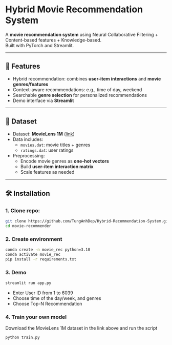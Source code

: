 # Hybrid Movie Recommendation System

A **movie recommendation system** using Neural Collaborative Filtering + Content-based features + Knowledge-based.  
Built with PyTorch and Streamlit.

---

## 🔹 Features

- Hybrid recommendation: combines **user-item interactions** and **movie genres/features**
- Context-aware recommendations: e.g., time of day, weekend
- Searchable **genre selection** for personalized recommendations
- Demo interface via **Streamlit**

---

## 📁 Dataset

- Dataset: **MovieLens 1M** ([link](https://grouplens.org/datasets/movielens/1m/))
- Data includes:
  - `movies.dat`: movie titles + genres
  - `ratings.dat`: user ratings
- Preprocessing:
  - Encode movie genres as **one-hot vectors**
  - Build **user-item interaction matrix**
  - Scale features as needed

---

## 🛠️ Installation

### 1. Clone repo:

```bash
git clone https://github.com/TungAnhDep/Hybrid-Recommendation-System.git
cd movie-recommender
```
### 2. Create environment
```bash
conda create -n movie_rec python=3.10
conda activate movie_rec
pip install -r requirements.txt
```
### 3. Demo
```bash
streamlit run app.py
```
- Enter User ID from 1 to 6039
- Choose time of the day/week, and genres
- Choose Top-N Recommendation

### 4. Train your own model

Download the MovieLens 1M dataset in the link above and run the script 
```bash
python train.py
```
